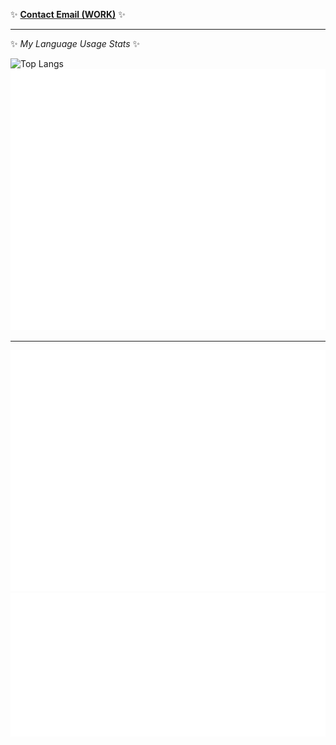 ✨ **[Contact Email (WORK)](mailto:huc_kamisama@163.com)** ✨

---

✨ _My Language Usage Stats_ ✨

![Top Langs](https://github-readme-stats.vercel.app/api/top-langs/?username=juruOvO)
![Metrics](/metrics.plugin.starlists.svg)

---

![Metrics](/github-metrics.svg)
![Metrics](/metrics.plugin.isocalendar.svg)
<!--
**juruOvO/juruOvO** is a ✨ _special_ ✨ repository because its `README.md` (this file) appears on your GitHub profile.

Here are some ideas to get you started:

- 🔭 I’m currently working on ...
- 🌱 I’m currently learning ...
- 👯 I’m looking to collaborate on ...
- 🤔 I’m looking for help with ...
- 💬 Ask me about ...
- 📫 How to reach me: ...
- 😄 Pronouns: ...
- ⚡ Fun fact: ...
-->
